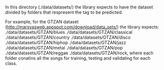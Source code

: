 In this directory (./data/datasets/) the library expects to have the dataset divided by folders that respresent the tag to be predicted. 

For example, for the GTZAN dataset (http://marsyasweb.appspot.com/download/data_sets/) the library expects:
./data/datasets/GTZAN/blues
./data/datasets/GTZAN/classical
./data/datasets/GTZAN/country
./data/datasets/GTZAN/disco
./data/datasets/GTZAN/hiphop
./data/datasets/GTZAN/jazz
./data/datasets/GTZAN/metal
./data/datasets/GTZAN/pop
./data/datasets/GTZAN/reggae
./data/datasets/GTZAN/rock,
where each folder conatins all the songs for training, testing and validating for each class.
